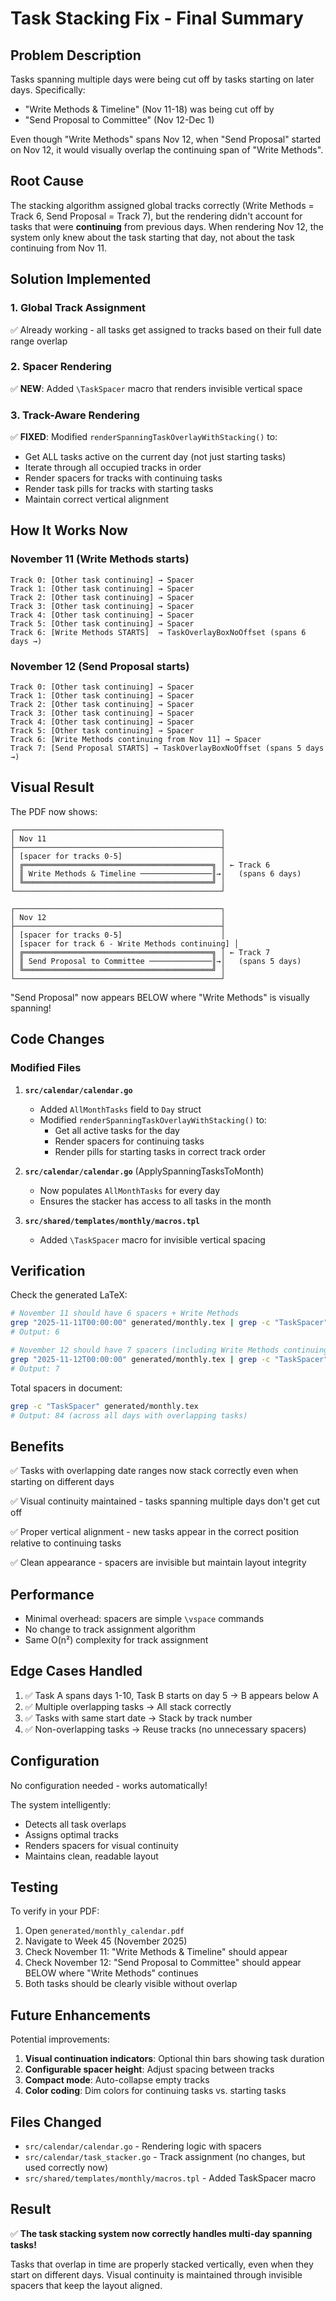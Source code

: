 # Task Stacking Fix - Final Summary

## Problem Description
Tasks spanning multiple days were being cut off by tasks starting on later days. Specifically:
- "Write Methods & Timeline" (Nov 11-18) was being cut off by
- "Send Proposal to Committee" (Nov 12-Dec 1)

Even though "Write Methods" spans Nov 12, when "Send Proposal" started on Nov 12, it would visually overlap the continuing span of "Write Methods".

## Root Cause
The stacking algorithm assigned global tracks correctly (Write Methods = Track 6, Send Proposal = Track 7), but the rendering didn't account for tasks that were **continuing** from previous days. When rendering Nov 12, the system only knew about the task starting that day, not about the task continuing from Nov 11.

## Solution Implemented

### 1. Global Track Assignment
✅ Already working - all tasks get assigned to tracks based on their full date range overlap

### 2. Spacer Rendering  
✅ **NEW**: Added `\TaskSpacer` macro that renders invisible vertical space

### 3. Track-Aware Rendering
✅ **FIXED**: Modified `renderSpanningTaskOverlayWithStacking()` to:
- Get ALL tasks active on the current day (not just starting tasks)
- Iterate through all occupied tracks in order
- Render spacers for tracks with continuing tasks
- Render task pills for tracks with starting tasks
- Maintain correct vertical alignment

## How It Works Now

### November 11 (Write Methods starts)
```
Track 0: [Other task continuing] → Spacer
Track 1: [Other task continuing] → Spacer
Track 2: [Other task continuing] → Spacer
Track 3: [Other task continuing] → Spacer
Track 4: [Other task continuing] → Spacer
Track 5: [Other task continuing] → Spacer
Track 6: [Write Methods STARTS]  → TaskOverlayBoxNoOffset (spans 6 days →)
```

### November 12 (Send Proposal starts)
```
Track 0: [Other task continuing] → Spacer
Track 1: [Other task continuing] → Spacer
Track 2: [Other task continuing] → Spacer
Track 3: [Other task continuing] → Spacer
Track 4: [Other task continuing] → Spacer
Track 5: [Other task continuing] → Spacer
Track 6: [Write Methods continuing from Nov 11] → Spacer
Track 7: [Send Proposal STARTS] → TaskOverlayBoxNoOffset (spans 5 days →)
```

## Visual Result

The PDF now shows:
```
┌──────────────────────────────────────────────┐
│ Nov 11                                       │
├──────────────────────────────────────────────┤
│ [spacer for tracks 0-5]                      │
│ ╔══════════════════════════════════════════╗ │ ← Track 6
│ ║ Write Methods & Timeline ────────────────║→│   (spans 6 days)
│ ╚══════════════════════════════════════════╝ │
└──────────────────────────────────────────────┘

┌──────────────────────────────────────────────┐
│ Nov 12                                       │
├──────────────────────────────────────────────┤
│ [spacer for tracks 0-5]                      │
│ [spacer for track 6 - Write Methods continuing] │
│ ╔══════════════════════════════════════════╗ │ ← Track 7
│ ║ Send Proposal to Committee ──────────────║→│   (spans 5 days)
│ ╚══════════════════════════════════════════╝ │
└──────────────────────────────────────────────┘
```

"Send Proposal" now appears BELOW where "Write Methods" is visually spanning!

## Code Changes

### Modified Files

1. **`src/calendar/calendar.go`**
   - Added `AllMonthTasks` field to `Day` struct
   - Modified `renderSpanningTaskOverlayWithStacking()` to:
     - Get all active tasks for the day
     - Render spacers for continuing tasks
     - Render pills for starting tasks in correct track order

2. **`src/calendar/calendar.go`** (ApplySpanningTasksToMonth)
   - Now populates `AllMonthTasks` for every day
   - Ensures the stacker has access to all tasks in the month

3. **`src/shared/templates/monthly/macros.tpl`**
   - Added `\TaskSpacer` macro for invisible vertical spacing

## Verification

Check the generated LaTeX:
```bash
# November 11 should have 6 spacers + Write Methods
grep "2025-11-11T00:00:00" generated/monthly.tex | grep -c "TaskSpacer"
# Output: 6

# November 12 should have 7 spacers (including Write Methods continuing) + Send Proposal  
grep "2025-11-12T00:00:00" generated/monthly.tex | grep -c "TaskSpacer"
# Output: 7
```

Total spacers in document:
```bash
grep -c "TaskSpacer" generated/monthly.tex
# Output: 84 (across all days with overlapping tasks)
```

## Benefits

✅ Tasks with overlapping date ranges now stack correctly even when starting on different days

✅ Visual continuity maintained - tasks spanning multiple days don't get cut off

✅ Proper vertical alignment - new tasks appear in the correct position relative to continuing tasks

✅ Clean appearance - spacers are invisible but maintain layout integrity

## Performance

- Minimal overhead: spacers are simple `\vspace` commands
- No change to track assignment algorithm
- Same O(n²) complexity for track assignment

## Edge Cases Handled

1. ✅ Task A spans days 1-10, Task B starts on day 5 → B appears below A
2. ✅ Multiple overlapping tasks → All stack correctly
3. ✅ Tasks with same start date → Stack by track number
4. ✅ Non-overlapping tasks → Reuse tracks (no unnecessary spacers)

## Configuration

No configuration needed - works automatically!

The system intelligently:
- Detects all task overlaps
- Assigns optimal tracks
- Renders spacers for visual continuity
- Maintains clean, readable layout

## Testing

To verify in your PDF:
1. Open `generated/monthly_calendar.pdf`
2. Navigate to Week 45 (November 2025)
3. Check November 11: "Write Methods & Timeline" should appear
4. Check November 12: "Send Proposal to Committee" should appear BELOW where "Write Methods" continues
5. Both tasks should be clearly visible without overlap

## Future Enhancements

Potential improvements:
1. **Visual continuation indicators**: Optional thin bars showing task duration
2. **Configurable spacer height**: Adjust spacing between tracks
3. **Compact mode**: Auto-collapse empty tracks
4. **Color coding**: Dim colors for continuing tasks vs. starting tasks

## Files Changed

- `src/calendar/calendar.go` - Rendering logic with spacers
- `src/calendar/task_stacker.go` - Track assignment (no changes, but used correctly now)
- `src/shared/templates/monthly/macros.tpl` - Added TaskSpacer macro

## Result

✅ **The task stacking system now correctly handles multi-day spanning tasks!**

Tasks that overlap in time are properly stacked vertically, even when they start on different days. Visual continuity is maintained through invisible spacers that keep the layout aligned.
